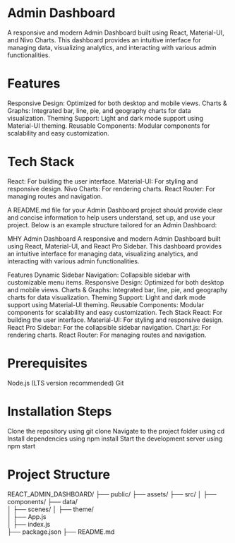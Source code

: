 # Admin Dashboard
A responsive and modern Admin Dashboard built using React, Material-UI, and Nivo Charts. This dashboard provides an intuitive interface for managing data, visualizing analytics, and interacting with various admin functionalities.

# Features
Responsive Design: Optimized for both desktop and mobile views.
Charts & Graphs: Integrated bar, line, pie, and geography charts for data visualization.
Theming Support: Light and dark mode support using Material-UI theming.
Reusable Components: Modular components for scalability and easy customization.

# Tech Stack
React: For building the user interface.
Material-UI: For styling and responsive design.
Nivo Charts: For rendering charts.
React Router: For managing routes and navigation.


A README.md file for your Admin Dashboard project should provide clear and concise information to help users understand, set up, and use your project. Below is an example structure tailored for an Admin Dashboard:

MHY Admin Dashboard
A responsive and modern Admin Dashboard built using React, Material-UI, and React Pro Sidebar. This dashboard provides an intuitive interface for managing data, visualizing analytics, and interacting with various admin functionalities.

Features
Dynamic Sidebar Navigation: Collapsible sidebar with customizable menu items.
Responsive Design: Optimized for both desktop and mobile views.
Charts & Graphs: Integrated bar, line, pie, and geography charts for data visualization.
Theming Support: Light and dark mode support using Material-UI theming.
Reusable Components: Modular components for scalability and easy customization.
Tech Stack
React: For building the user interface.
Material-UI: For styling and responsive design.
React Pro Sidebar: For the collapsible sidebar navigation.
Chart.js: For rendering charts.
React Router: For managing routes and navigation.

# Prerequisites
Node.js (LTS version recommended)
Git

# Installation Steps
Clone the repository using git clone 
Navigate to the project folder using cd
Install dependencies using npm install
Start the development server using npm start

# Project Structure
REACT_ADMIN_DASHBOARD/
├── public/
    ├── assets/
├── src/
│   ├── components/
    ├── data/      
│   ├── scenes/
│   ├── theme/           
│   ├── App.js           
│   ├── index.js         
├── package.json
├── README.md